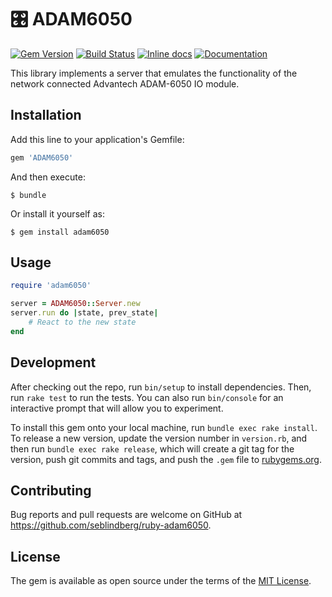 # 🎛 ADAM6050

[![Gem Version](https://badge.fury.io/rb/adam6050.svg)](https://badge.fury.io/rb/vissen-input)
[![Build Status](https://travis-ci.org/seblindberg/ruby-adam6050.svg?branch=master)](https://travis-ci.org/seblindberg/ruby-adam6050)
[![Inline docs](http://inch-ci.org/github/seblindberg/ruby-adam6050.svg?branch=master)](http://inch-ci.org/github/seblindberg/ruby-adam6050)
[![Documentation](http://img.shields.io/badge/docs-rdoc.info-blue.svg)](http://www.rubydoc.info/gems/adam6050/)

This library implements a server that emulates the functionality of the network connected Advantech ADAM-6050 IO module.

## Installation

Add this line to your application's Gemfile:

```ruby
gem 'ADAM6050'
```

And then execute:

    $ bundle

Or install it yourself as:

    $ gem install adam6050

## Usage

```ruby
require 'adam6050'

server = ADAM6050::Server.new
server.run do |state, prev_state|
    # React to the new state
end
```

## Development

After checking out the repo, run `bin/setup` to install dependencies. Then, run `rake test` to run the tests. You can also run `bin/console` for an interactive prompt that will allow you to experiment.

To install this gem onto your local machine, run `bundle exec rake install`. To release a new version, update the version number in `version.rb`, and then run `bundle exec rake release`, which will create a git tag for the version, push git commits and tags, and push the `.gem` file to [rubygems.org](https://rubygems.org).

## Contributing

Bug reports and pull requests are welcome on GitHub at https://github.com/seblindberg/ruby-adam6050.

## License

The gem is available as open source under the terms of the [MIT License](https://opensource.org/licenses/MIT).
